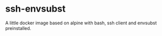 # ssh-envsubst

A little docker image based on alpine with bash, ssh client and envsubst preinstalled.